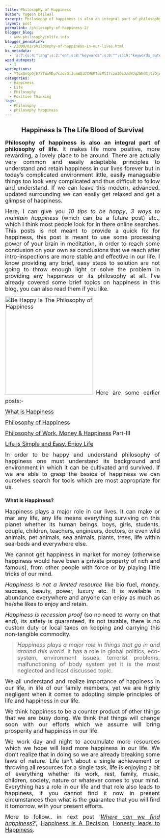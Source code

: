 ```yaml
---
title: Philosophy of Happiness
author: Yogesh Bailwal
excerpt: Philosophy of happiness is also an integral part of philosophy of life. It makes life more positive, more rewarding, a lovely place to be around. There are actually very common and easily adaptable principles to understand and retain happiness....
layout: post
permalink: /philosophy-of-happiness-2/
blogger_blog:
  - www.philosophyinlife.info
blogger_permalink:
  - /2009/03/philosophy-of-happiness-in-our-lives.html
ks_metadata:
  - 'a:7:{s:4:"lang";s:2:"en";s:8:"keywords";s:0:"";s:19:"keywords_autoupdate";s:1:"0";s:11:"description";s:0:"";s:22:"description_autoupdate";s:1:"0";s:5:"title";s:0:"";s:6:"robots";s:12:"index,follow";}'
wpsd_autopost:
  - 1
wpr-options:
  - YToxOntpOjE7YToxMDp7czozOiJuaWQiO3M6MToiMSI7czo3OiJzdWJqZWN0IjtzOjA6IiI7czo4OiJ0ZXh0Ym9keSI7czowOiIiO3M6ODoiaHRtbGJvZHkiO3M6MDoiIjtzOjc6ImRpc2FibGUiO2k6MDtzOjE1OiJub2N1c3RvbWl6YXRpb24iO2k6MTtzOjEyOiJub3Bvc3RzZXJpZXMiO2k6MTtzOjEwOiJodG1sZW5hYmxlIjtpOjE7czoxMjoiYXR0YWNoaW1hZ2VzIjtpOjE7czoyMToic2tpcGFjdGl2ZXN1YnNjcmliZXJzIjtpOjA7fX0=
categories:
  - Happiness
  - Life
  - Philosophy
  - Positive Thinking
tags:
  - Philosophy
  - philosophy happiness
---
```

<div style="text-align: justify;">
  <h2 style="text-align: center;">
    Happiness Is The Life Blood of Survival
  </h2>
</div>

<div style="text-align: justify;">
  <span style="font-size: large;"><strong>Philosophy of happiness is also an integral part of philosophy of life</strong>. It makes life more positive, more rewarding, a lovely place to be around. There are actually very common and easily adaptable principles to understand and retain happiness in our lives forever but in today&#8217;s complicated environment little, easily manageable things too look very complicated and thus difficult to follow and understand. If we can leave this modern, advanced, updated surrounding we can easily get relaxed and get a glimpse of happiness.<br /> </span>
</div>

<div style="text-align: justify;">
  <p>
    <span style="font-size: large;">Here, I can give you <em>10 tips to be happy</em>, <em>3 ways to maintain happiness</em> (which can be a future post) etc., which I think most people look for in there online searches. This posts is not meant to provide a quick fix for happiness, this post is meant to use some processing power of your brain in meditation, in order to reach some conclusion on your own as conclusions that we reach after intro-inspections are more stable and effective in our life. I know providing any brief, easy steps to solution are not going to throw enough light or solve the problem in providing any happiness or its philosophy at all. I&#8217;ve already covered some brief topics on happiness in this blog, you can also read them if you like.</span>
  </p>
</div>

<div style="text-align: justify;">
  <span style="font-size: large;"><img id="BLOGGER_PHOTO_ID_5321844366163927090" class="alignleft" style="cursor: pointer; height: 320px; margin: 0pt 10px 10px 0pt; width: 286px; border: 0pt none;" src="http://3.bp.blogspot.com/_isvJWsX6PsU/Sdr9QTMdYDI/AAAAAAAAAF4/fghQ_O4LRys/s320/be-happy-philosophy-happiness.jpg" alt="Be Happy Is The Philosophy of Happiness" width="286" height="320" border="0" /></span><span style="font-size: large;">Here are some earlier posts:</span><span style="font-size: large;">- </span>
</div>

<div style="text-align: justify;">
  <p>
    <span style="font-size: large;"><a href="http://www.philosophyinlife.info/17/what-is-happiness.htm" target="_self">What is Happiness</a></span>
  </p>
</div>

<div style="text-align: justify;">
  <span style="font-size: large;"><a title="Philosophy of Happiness" href="http://www.philosophyinlife.info/30/philosophy-of-happiness-2.htm">Philosophy of Happiness</a></span>
</div>

<div style="text-align: justify;">
  <p>
    <span style="font-size: large;"><a href="http://www.philosophyinlife.info/22/philosophy-of-work-money-happiness-part-iii.htm" target="_self">Philosophy of Work, Money & Happiness</a> Part-III</span>
  </p>
</div>

<div style="text-align: justify;">
  <p>
    <span style="font-size: large;"><a href="http://www.philosophyinlife.info/25/life-is-simple-and-easy-enjoy-life.htm" target="_self">Life is Simple and Easy, Enjoy Life </a></span>
  </p>
</div>

<div style="text-align: justify;">
  <p>
    <span style="font-size: large;">In order to be happy and understand philosophy of happiness one must understand its background and environment in which it can be cultivated and survived. If we are able to grasp the basics of happiness we can ourselves search for tools which are most appropriate for us.</span>
  </p>
</div>

<div style="text-align: justify;">
  <h3>
    What is Happiness?
  </h3>
</div>

<div style="text-align: justify;">
  <p>
    <span style="font-size: large;">Happiness plays a major role in our lives. It can make or mar any life, any life means everything surviving on this planet whether its human beings, boys, girls, students, couple, children, teachers, engineers, doctors, or even wild animals, pet animals, sea animals, plants, trees, life within sea-beds and everywhere else.</span>
  </p>
</div>

<div style="text-align: justify;">
  <p>
    <span style="font-size: large;">We cannot get happiness in market for money (otherwise happiness would have been a private property of rich and famous), from other people with force or by playing little tricks of our mind.</span>
  </p>
</div>

<div style="text-align: justify;">
  <p>
    <span style="font-size: large;"><em>Happiness is not a limited resource</em> like bio fuel, money, success, beauty, power, luxury etc. It is available in abundance everywhere and anyone can enjoy as much as he/she likes to enjoy and retain.</span>
  </p>
</div>

<div style="text-align: justify;">
  <p>
    <span style="font-size: large;"><em>Happiness is recession proof</em> (so no need to worry on that end), its safety is guaranteed, its not taxable, there is no custom duty or local taxes on keeping and carrying this non-tangible commodity.</span>
  </p>
</div>

<div style="text-align: justify;">
  <blockquote>
    <p>
      <span style="font-size: large;"><em>Happiness plays a major role in things that go in and around this world</em>. It has a role in global politics, eco-system, environment issues, terrorist problems, malfunctioning of body system yet it is the most neglected and least discussed topic.</span>
    </p>
  </blockquote>
</div>

<div style="text-align: justify;">
  <p>
    <span style="font-size: large;">We all understand and realize importance of happiness in our life, in life of our family members, yet we are highly negligent when it comes to adopting simple principles of life and happiness in our life.</span>
  </p>
</div>

<div style="text-align: justify;">
  <p>
    <span style="font-size: large;">We think happiness to be a counter product of other things that we are busy doing. We think that things will change soon with our efforts which we assume will bring prosperity and happiness in our life.</span>
  </p>
</div>

<div style="text-align: justify;">
  <p>
    <span style="font-size: large;">We work day and night to accumulate more resources which we hope will lead more happiness in our life. We don&#8217;t realize that in doing so we are already breaking some laws of nature. Life isn&#8217;t about a single achievement or throwing all resources for a single task, life is enjoying a bit of everything whether its work, rest, family, music, children, society, nature or whatever comes to your mind. Everything has a role in our life and that role also leads to happiness, if you cannot find it now in present circumstances then what is the guarantee that you will find it tomorrow, with your present efforts.</span>
  </p>
</div>

<div style="text-align: justify;">
  <span style="font-size: large;">More to follow.. in next post &#8216;<a href="http://www.philosophyinlife.info/31/where-can-we-find-happiness.htm" target="_self"><em>Where can we find happiness</em>?</a>&#8216;, <a href="http://www.philosophyinlife.info/35/happiness-is-a-decision.htm" target="_self">Happiness is A Decision</a>, <a href="http://www.philosophyinlife.info/42/honesty-leads-to-happiness.htm" target="_self">Honesty leads to Happiness</a>.</span>
</div>